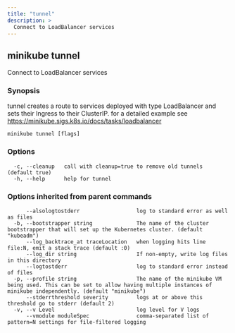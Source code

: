 ```yaml
---
title: "tunnel"
description: >
  Connect to LoadBalancer services
---
```




## minikube tunnel

Connect to LoadBalancer services

### Synopsis

tunnel creates a route to services deployed with type LoadBalancer and sets their Ingress to their ClusterIP. for a detailed example see https://minikube.sigs.k8s.io/docs/tasks/loadbalancer

```
minikube tunnel [flags]
```

### Options

```
  -c, --cleanup   call with cleanup=true to remove old tunnels (default true)
  -h, --help      help for tunnel
```

### Options inherited from parent commands

```
      --alsologtostderr                  log to standard error as well as files
  -b, --bootstrapper string              The name of the cluster bootstrapper that will set up the Kubernetes cluster. (default "kubeadm")
      --log_backtrace_at traceLocation   when logging hits line file:N, emit a stack trace (default :0)
      --log_dir string                   If non-empty, write log files in this directory
      --logtostderr                      log to standard error instead of files
  -p, --profile string                   The name of the minikube VM being used. This can be set to allow having multiple instances of minikube independently. (default "minikube")
      --stderrthreshold severity         logs at or above this threshold go to stderr (default 2)
  -v, --v Level                          log level for V logs
      --vmodule moduleSpec               comma-separated list of pattern=N settings for file-filtered logging
```

